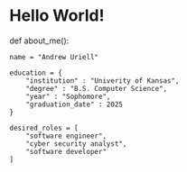 # Hello World!

def about_me():
	
	name = "Andrew Uriell"
	
	education = {
		"institution" : "Univerity of Kansas",
		"degree" : "B.S. Computer Science",
		"year" : "Sophomore",
		"graduation_date" : 2025
	}
	
	desired_roles = [
		"software engineer",
		"cyber security analyst",
		"software developer"
	]
